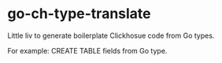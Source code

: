 # go-ch-type-translate

Little liv to generate boilerplate Clickhosue code from Go types.

For example: CREATE TABLE fields from Go type.
